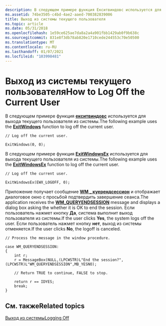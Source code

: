 ```yaml
---
description: В следующем примере функция Екситвиндовс используется для выхода текущего пользователя из системы.
ms.assetid: 74be3505-c4bd-4ae2-aaed-700382839006
title: Выход из системы текущего пользователя
ms.topic: article
ms.date: 05/31/2018
ms.openlocfilehash: 1e59ce625ae7da8a2a4a901fbb1429ab0f9b638c
ms.sourcegitcommit: 831e8f3db78ab820e1710cede244553c70e50500
ms.translationtype: MT
ms.contentlocale: ru-RU
ms.lasthandoff: 01/07/2021
ms.locfileid: "103998481"
---
```

# <a name="how-to-log-off-the-current-user"></a><span data-ttu-id="81e8c-103">Выход из системы текущего пользователя</span><span class="sxs-lookup"><span data-stu-id="81e8c-103">How to Log Off the Current User</span></span>

<span data-ttu-id="81e8c-104">В следующем примере функция [**екситвиндовс**](/windows/desktop/api/Winuser/nf-winuser-exitwindows) используется для выхода текущего пользователя из системы.</span><span class="sxs-lookup"><span data-stu-id="81e8c-104">The following example uses the [**ExitWindows**](/windows/desktop/api/Winuser/nf-winuser-exitwindows) function to log off the current user.</span></span>

``` syntax
// Log off the current user. 

ExitWindows(0, 0);
```

<span data-ttu-id="81e8c-105">В следующем примере функция [**ExitWindowsEx**](/windows/desktop/api/Winuser/nf-winuser-exitwindowsex) используется для выхода текущего пользователя из системы.</span><span class="sxs-lookup"><span data-stu-id="81e8c-105">The following example uses the [**ExitWindowsEx**](/windows/desktop/api/Winuser/nf-winuser-exitwindowsex) function to log off the current user.</span></span>

``` syntax
// Log off the current user. 

ExitWindowsEx(EWX_LOGOFF, 0);
```

<span data-ttu-id="81e8c-106">Приложение получает сообщение [**WM \_ куерендсессион**](wm-queryendsession.md) и отображает диалоговое окно с просьбой подтвердить завершение сеанса.</span><span class="sxs-lookup"><span data-stu-id="81e8c-106">The application receives the [**WM\_QUERYENDSESSION**](wm-queryendsession.md) message and displays a dialog box asking the whether it is OK to end the session.</span></span> <span data-ttu-id="81e8c-107">Если пользователь нажмет кнопку **Да**, система выполнит выход пользователя из системы.</span><span class="sxs-lookup"><span data-stu-id="81e8c-107">If the user clicks **Yes**, the system logs off the user.</span></span> <span data-ttu-id="81e8c-108">Если пользователь нажмет кнопку **нет**, выход из системы отменяется.</span><span class="sxs-lookup"><span data-stu-id="81e8c-108">If the user clicks **No**, the logoff is canceled.</span></span>

``` syntax
// Process the message in the window procedure. 

case WM_QUERYENDSESSION:  
{ 
    int r; 
    r = MessageBox(NULL,(LPCWSTR)L"End the session?",(LPCWSTR)L"WM_QUERYENDSESSION",MB_YESNO);
 
    // Return TRUE to continue, FALSE to stop. 
 
    return r == IDYES; 
    break; 
}
```

## <a name="related-topics"></a><span data-ttu-id="81e8c-109">См. также</span><span class="sxs-lookup"><span data-stu-id="81e8c-109">Related topics</span></span>

<dl> <dt>

[<span data-ttu-id="81e8c-110">Выход из системы</span><span class="sxs-lookup"><span data-stu-id="81e8c-110">Logging Off</span></span>](logging-off.md)
</dt> </dl>

 

 



